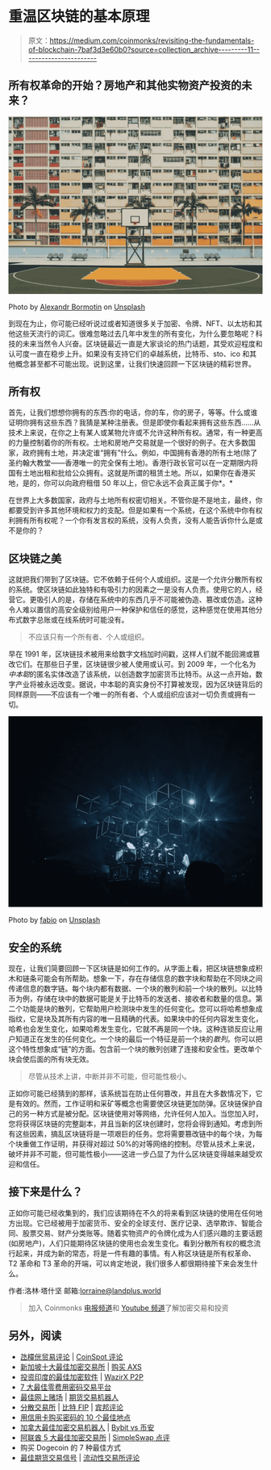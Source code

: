 # 重温区块链的基本原理

> 原文：<https://medium.com/coinmonks/revisiting-the-fundamentals-of-blockchain-7baf3d3e60b0?source=collection_archive---------11----------------------->

## 所有权革命的开始？房地产和其他实物资产投资的未来？

![](img/c1ef8d13c5408772e85cee0af7c2e317.png)

Photo by [Alexandr Bormotin](https://unsplash.com/photos/zku3oVR3DdM) on [Unsplash](https://unsplash.com)

到现在为止，你可能已经听说过或者知道很多关于加密、令牌、NFT、以太坊和其他这些天流行的词汇。很难忽略过去几年中发生的所有变化，为什么要忽略呢？科技的未来当然令人兴奋。区块链最近一直是大家谈论的热门话题，其受欢迎程度和认可度一直在稳步上升。如果没有支持它们的卓越系统，比特币、sto、ico 和其他概念甚至都不可能出现。说到这里，让我们快速回顾一下区块链的精彩世界。

## 所有权

首先，让我们想想你拥有的东西:你的电话，你的车，你的房子，等等。什么或谁证明你拥有这些东西？我猜是某种注册表。但是即使你看起来拥有这些东西……从技术上来说，在你之上有某人或某物允许或不允许这种所有权。通常，有一种更高的力量控制着你的所有权。土地和房地产交易就是一个很好的例子。在大多数国家，政府拥有土地，并决定谁“拥有”什么。例如，中国拥有香港的所有土地(除了圣约翰大教堂——香港唯一的完全保有土地)。香港行政长官可以在一定期限内将国有土地出租和批给公众拥有。这就是所谓的租赁土地。所以，如果你在香港买地，是的，你可以向政府租借 50 年以上，但它永远不会真正属于你*。*

在世界上大多数国家，政府与土地所有权密切相关。不管你是不是地主，最终，你都要受到许多其他环境和权力的支配。但是如果有一个系统，在这个系统中你有权利拥有所有权呢？一个你有发言权的系统，没有人负责，没有人能告诉你什么是或不是你的？

## 区块链之美

这就把我们带到了区块链。它不依赖于任何个人或组织。这是一个允许分散所有权的系统。使区块链如此独特和有吸引力的因素之一是没有人负责。使用它的人，经营它。更吸引人的是，存储在系统中的东西几乎不可能被伪造、篡改或仿造。这种令人难以置信的高安全级别给用户一种保护和信任的感觉，这种感觉在使用其他分布式数字总账或在线系统时可能没有。

> 不应该只有一个所有者、个人或组织。

早在 1991 年，区块链技术被用来给数字文档加时间戳，这样人们就不能回溯或篡改它们。在那些日子里，区块链很少被人使用或认可。到 2009 年，一个化名为*中本聪*的匿名实体改造了该系统，以创造数字加密货币比特币。从这一点开始，数字产业将被永远改变。据说，中本聪的真实身份不打算被发现，因为区块链背后的同样原则——不应该有一个唯一的所有者、个人或组织应该对一切负责或拥有一切。

![](img/e37f30d730064dce5e57577a957ed412.png)

Photo by [fabio](https://unsplash.com/photos/oyXis2kALVg) on [Unsplash](https://unsplash.com)

## 安全的系统

现在，让我们简要回顾一下区块链是如何工作的。从字面上看，把区块链想象成积木和链条可能会有所帮助。想象一下，存在存储信息的数字块和帮助在不同块之间传递信息的数字链。每个块内都有数据、一个块的散列和前一个块的散列。以比特币为例，存储在块中的数据可能是关于比特币的发送者、接收者和数量的信息。第二个功能是块的散列，它帮助用户检测块中发生的任何变化。您可以将哈希想象成指纹，它是块及其所有内容的唯一且精确的代表。如果块中的任何内容发生变化，哈希也会发生变化，如果哈希发生变化，它就不再是同一个块。这种连锁反应让用户知道正在发生的任何变化。一个块的最后一个特征是前一个块的*散列*。你可以把这个特性想象成“链”的方面。包含前一个块的散列创建了连接和安全性。更改单个块会使后面的所有块无效。

> 尽管从技术上讲，中断并非不可能，但可能性极小。

正如你可能已经猜到的那样，该系统旨在防止任何篡改，并且在大多数情况下，它是有效的。然而，工作证明和采矿等概念也需要使区块链更加防弹。区块链保护自己的另一种方式是被分配。区块链使用对等网络，允许任何人加入。当您加入时，您将获得区块链的完整副本，并且当新的区块创建时，您将会得到通知。考虑到所有这些因素，搞乱区块链将是一项艰巨的任务。您将需要篡改链中的每个块，为每个块重做工作证明，并获得对超过 50%的对等网络的控制。尽管从技术上来说，破坏并非不可能，但可能性极小——这进一步凸显了为什么区块链变得越来越受欢迎和信任。

## 接下来是什么？

正如你可能已经收集到的，我们应该期待在不久的将来看到区块链的使用在任何地方出现。它已经被用于加密货币、安全的全球支付、医疗记录、选举欺诈、智能合同、股票交易、财产分类账等。随着实物资产的令牌化成为人们感兴趣的主要话题(如房地产)，人们只能期待区块链的使用也会发生变化。看到分散所有权的概念流行起来，并成为新的常态，将是一件有趣的事情。有人称区块链是所有权革命、T2 革命和 T3 革命的开端，可以肯定地说，我们很多人都很期待接下来会发生什么。

作者:洛林·塔什坚
邮箱:lorraine@landplus.world

> 加入 Coinmonks [电报频道](https://t.me/coincodecap)和 [Youtube 频道](https://www.youtube.com/c/coinmonks/videos)了解加密交易和投资

## 另外，阅读

*   [氹欞侊贸易评论](https://coincodecap.com/anny-trade-review) | [CoinSpot 评论](https://coincodecap.com/coinspot-review)
*   [新加坡十大最佳加密交易所](https://coincodecap.com/crypto-exchange-in-singapore) | [购买 AXS](https://coincodecap.com/buy-axs-token)
*   [投资印度的最佳加密软件](https://coincodecap.com/best-crypto-to-invest-in-india-in-2021) | [WazirX P2P](https://coincodecap.com/wazirx-p2p)
*   [7 大最佳零费用密码交易平台](https://coincodecap.com/zero-fee-crypto-exchanges)
*   [最佳网上赌场](https://coincodecap.com/best-online-casinos) | [期货交易机器人](/coinmonks/futures-trading-bots-5a282ccee3f5)
*   [分散交易所](https://coincodecap.com/what-are-decentralized-exchanges) | [比特 FIP](https://coincodecap.com/bitbns-fip) | [宾邦评论](https://coincodecap.com/bingbon-review)
*   [用信用卡购买密码的 10 个最佳地点](https://coincodecap.com/buy-crypto-with-credit-card)
*   [加拿大最佳加密交易机器人](https://coincodecap.com/5-best-crypto-trading-bots-in-canada) | [Bybit vs 币安](https://coincodecap.com/bybit-binance-moonxbt)
*   [阿联酋 5 大最佳加密交易所](https://coincodecap.com/best-crypto-exchanges-in-uae) | [SimpleSwap 点评](https://coincodecap.com/simpleswap-review)
*   购买 Dogecoin 的 7 种最佳方式
*   [最佳期货交易信号](https://coincodecap.com/futures-trading-signals) | [流动性交易所评论](https://coincodecap.com/liquid-exchange-review)